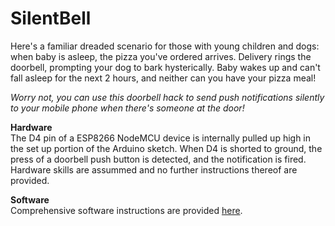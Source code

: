 # SilentBell
Here's a familiar dreaded scenario for those with young children and dogs: when baby is asleep, the pizza you've ordered arrives. Delivery rings the doorbell, prompting your dog to bark hysterically. Baby wakes up and can't fall asleep for the next 2 hours, and neither can you have your pizza meal!

*Worry not, you can use this doorbell hack to send push notifications silently to your mobile phone when there's someone at the door!*

**Hardware**  
The D4 pin of a ESP8266 NodeMCU device is internally pulled up high in the set up portion of the Arduino sketch. When D4 is shorted to ground, the press of a doorbell push button is detected, and the notification is fired. Hardware skills are assummed and no further instructions thereof are provided.

**Software**  
Comprehensive software instructions are provided [here](https://github.com/Make-Stuff4U/SilentBell/blob/main/Instructions.pdf).
